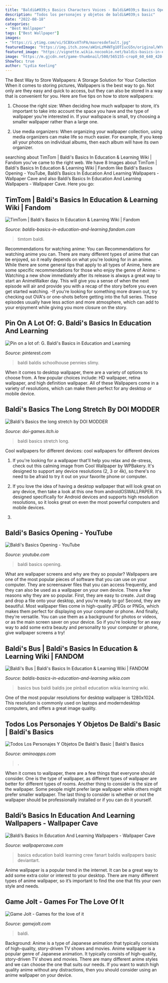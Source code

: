 ```yaml
---
title: "Baldi&#039;s Basics Characters Voices - Baldi&#039;s Basics Opening"
description: "Todos los personajes y objetos de baldi&#039;s basic"
date: "2022-08-18"
categories:
- "Best Wallpaper"
tags: ["Best Wallpaper"]
images:
- "https://i.ytimg.com/vi/SCBXxvXTnPA/maxresdefault.jpg"
featuredImage: "https://img.itch.zone/aW1nLzM4NTg1OTIucG5n/original/WYutDH.png"
featured_image: "https://vignette.wikia.nocookie.net/baldis-basics-in-education-and-learning/images/6/67/Joe1.jpg/revision/latest?cb=20180823190636"
image: "https://m.gjcdn.net/game-thumbnail/500/565155-crop0_60_640_420-pu5i47gu-v4.jpg"
ShowToc: true
author: "Lydia Keeling"
---
```



The Best Way to Store Wallpapers: A Storage Solution for Your Collection
When it comes to storing pictures, Wallpapers is the best way to go. Not only are they easy and quick to access, but they can also be stored in a way that is convenient for you. Here are five tips on how to store wallpapers:
1) Choose the right size: When deciding how much wallpaper to store, it’s important to take into account the space you have and the type of wallpaper you’re interested in. If your wallspace is small, try choosing a smaller wallpaper rather than a large one.

2) Use media organizers: When organizing your wallpaper collection, using media organizers can make life so much easier. For example, if you keep all your photos on individual albums, then each album will have its own organizer.

	

		
searching about TimTom | Baldi&#039;s Basics In Education &amp; Learning Wiki | Fandom you've came to the right web. We have 8 Images about TimTom | Baldi&#039;s Basics In Education &amp; Learning Wiki | Fandom like Baldi&#039;s Basics Opening - YouTube, Baldi’s Basics In Education And Learning Wallpapers - Wallpaper Cave and also Baldi’s Basics In Education And Learning Wallpapers - Wallpaper Cave. Here you go:
		
    
## TimTom | Baldi&#039;s Basics In Education &amp; Learning Wiki | Fandom

<img loading=lazy src="https://vignette.wikia.nocookie.net/baldis-basics-in-education-and-learning/images/8/8c/TimTom_XD.png/revision/latest?cb=20200528020428" onerror="this.onerror=null;this.src='https://tse2.mm.bing.net/th?id=OIP.yVVCCD4k5UTyJoe8A6L8VQAAAA&amp;pid=15.1';" alt="TimTom | Baldi&#039;s Basics In Education &amp; Learning Wiki | Fandom">

_Source: baldis-basics-in-education-and-learning.fandom.com_

>timtom baldi. 

	

Recommendations for watching anime: You can
Recommendations for watching anime you can. There are many different types of anime that can be enjoyed, so it really depends on what you're looking for in an anime. While there are some general tips that apply to all types of Anime, here are some specific recommendations for those who enjoy the genre of Anime: 
-Watching a new show immediately after its release is always a great way to start an AnimeWalker day. This will give you a sense of when the next episode will air and provide you with a recap of the story before you even get started watching. 
-If you're looking for something more drawn out, try checking out OVA's or one-shots before getting into the full series. These episodes usually have less action and more atmosphere, which can add to your enjoyment while giving you more closure on the story.

    
## Pin On A Lot Of: G. Baldi&#039;s Basics In Education And Learning

<img loading=lazy src="https://i.pinimg.com/736x/d0/72/fb/d072fb4b8d88247029f8231afb1c8549.jpg" onerror="this.onerror=null;this.src='https://tse3.mm.bing.net/th?id=OIP.ARdSq01lyJz2vxWTWgltYAHaFj&amp;pid=15.1';" alt="Pin on a lot of: G. Baldi&#039;s Basics in Education and Learning">

_Source: pinterest.com_

>baldi baldis schoolhouse pennies slimy. 

	

When it comes to desktop wallpaper, there are a variety of options to choose from. A few popular choices include: HD wallpaper, retina wallpaper, and high definition wallpaper. All of these Wallpapers come in a variety of resolutions, which can make them perfect for any desktop or mobile device. 

    
## Baldi&#039;s Basics The Long Stretch By DOI MODDER

<img loading=lazy src="https://img.itch.zone/aW1nLzM4NTg1OTIucG5n/original/WYutDH.png" onerror="this.onerror=null;this.src='https://tse2.mm.bing.net/th?id=OIP.YbH6QwFEedzotUYScHsBLgAAAA&amp;pid=15.1';" alt="Baldi&#039;s Basics the long stretch by DOI MODDER">

_Source: doi-games.itch.io_

>baldi basics stretch long. 

	

Cool wallpapers for different devices:
cool wallpapers for different devices 

1. If you're looking for a wallpaper that'll help you relax and de-stress, check out this calming image from Cool Wallpaper by WPBakery. It's designed to support any device resolutions (2, 3 or 4k), so there's no need to be afraid to try it out on your favorite phone or computer.

2. If you love the idea of having a desktop wallpaper that will look great on any device, then take a look at this one from androidOSWALLPAPER. It's designed specifically for Android devices and supports high resolution resolutions, so it looks great on even the most powerful computers and mobile devices.

3.

    
## Baldi&#039;s Basics Opening - YouTube

<img loading=lazy src="https://i.ytimg.com/vi/SCBXxvXTnPA/maxresdefault.jpg" onerror="this.onerror=null;this.src='https://tse4.mm.bing.net/th?id=OIP.majjxM1mTF0kF7Xg-T0wyAHaEK&amp;pid=15.1';" alt="Baldi&#039;s Basics Opening - YouTube">

_Source: youtube.com_

>baldi basics opening. 

	

What are wallpaper screens and why are they so popular?
Wallpapers are one of the most popular pieces of software that you can use on your computer. They are screensaver files that you can access frequently, and they can also be used as a wallpaper on your own device. There a few reasons why they are so popular. First, they are easy to create. Just drag and drop a file onto your desktop, and you're ready to go! Second, they are beautiful. Most wallpaper files come in high-quality JPEGs or PNGs, which makes them perfect for displaying on your computer or phone. And finally, they're versatile. You can use them as a background for photos or videos, or as the main screen saver on your device. So if you're looking for an easy way to add some extra beauty and personality to your computer or phone, give wallpaper screens a try!

    
## Baldi&#039;s Bus | Baldi&#039;s Basics In Education &amp; Learning Wiki | FANDOM

<img loading=lazy src="https://vignette.wikia.nocookie.net/baldis-basics-in-education-and-learning/images/6/67/Joe1.jpg/revision/latest?cb=20180823190636" onerror="this.onerror=null;this.src='https://tse1.mm.bing.net/th?id=OIP.tJvKYAmpOUeCa6Q5AVdwYwHaO0&amp;pid=15.1';" alt="Baldi&#039;s Bus | Baldi&#039;s Basics In Education &amp; Learning Wiki | FANDOM">

_Source: baldis-basics-in-education-and-learning.wikia.com_

>basics bus baldi baldis joe pinball education wikia learning wiki. 

	

One of the most popular resolutions for desktop wallpaper is 1280x1024. This resolution is commonly used on laptops and moderndesktop computers, and offers a great image quality.

    
## Todos Los Personajes Y Objetos De Baldi&#039;s Basic | Baldi&#039;s Basics

<img loading=lazy src="https://pm1.narvii.com/6946/4e9fb32d57cc7959bc5195ec8406fe48a3554120r1-538-1009v2_hq.jpg" onerror="this.onerror=null;this.src='https://tse1.mm.bing.net/th?id=OIP.OJJUvublR3awt6gTLAGHmwHaN4&amp;pid=15.1';" alt="Todos Los Personajes Y Objetos De Baldi&#039;s Basic | Baldi&#039;s Basics">

_Source: aminoapps.com_

>. 

	

When it comes to wallpaper, there are a few things that everyone should consider. One is the type of wallpaper, as different types of wallpaper are better for different types of rooms. Another thing to consider is the size of the wallpaper. Some people might prefer large wallpaper while others might prefer smaller wallpaper. The last thing to consider is whether or not the wallpaper should be professionally installed or if you can do it yourself.

    
## Baldi’s Basics In Education And Learning Wallpapers - Wallpaper Cave

<img loading=lazy src="https://wallpapercave.com/wp/wp4949682.jpg" onerror="this.onerror=null;this.src='https://tse1.mm.bing.net/th?id=OIP.M3TteDJcWY-oVjiNte0XawHaFj&amp;pid=15.1';" alt="Baldi’s Basics In Education And Learning Wallpapers - Wallpaper Cave">

_Source: wallpapercave.com_

>basics education baldi learning crew fanart baldis wallpapers basic deviantart. 

	

Anime wallpaper is a popular trend in the internet. It can be a great way to add some extra color or interest to your desktop. There are many different types of anime wallpaper, so it’s important to find the one that fits your own style and needs.

    
## Game Jolt - Games For The Love Of It

<img loading=lazy src="https://m.gjcdn.net/game-thumbnail/500/565155-crop0_60_640_420-pu5i47gu-v4.jpg" onerror="this.onerror=null;this.src='https://tse2.mm.bing.net/th?id=OIP.D24LcVka0v83XYiaDWV9HwHaEK&amp;pid=15.1';" alt="Game Jolt - Games for the love of it">

_Source: gamejolt.com_

>baldi. 

	

Background: Anime is a type of Japanese animation that typically consists of high-quality, story-driven TV shows and movies.
Anime wallpaper is a popular genre of Japanese animation. It typically consists of high-quality, story-driven TV shows and movies. There are many different anime styles and we can choose the one that suits our needs. If you want to watch high quality anime without any distractions, then you should consider using an anime wallpaper on your device.

